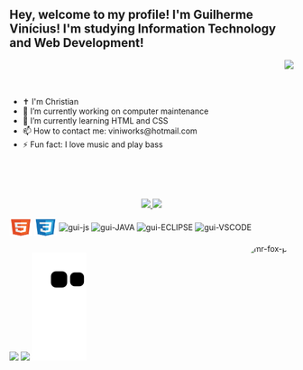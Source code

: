 <h2>Hey, welcome to my profile! I'm Guilherme Vinícius! I'm studying Information Technology and Web Development!</h2> 


<img align="right" heigth="1300em" src="https://user-images.githubusercontent.com/104612387/173539756-663d7056-27a7-44ba-904b-62939196c01c.gif">

<br>
<br>
<br>

<!-- Só para salvar por enquanto ![fantastic_mr_fox](https://user-images.githubusercontent.com/104612387/173539756-663d7056-27a7-44ba-904b-62939196c01c.gif)-->

<ul align="left">
  <li> ✝ I'm Christian</li>
  <li> 🔭 I’m currently working on computer maintenance</li>
  <li> 🌱 I’m currently learning HTML and CSS</li>
  <li> 📫 How to contact me: viniworks@hotmail.com</li>
  <li> ⚡ Fun fact: I love music and play bass</li>
</ul>

<br>
<br>
<br>
<br>

<div align="center">
  <a href="https://github.com/guiviniciuss">
  
  <img align="" height="141em" src="https://github-readme-stats.vercel.app/api?username=guiviniciuss&show_icons=true&theme=darcula&include_all_commits=true&count_private=true"/>
  
  <img align="" height="141em" src="https://github-readme-stats.vercel.app/api/top-langs/?username=guiviniciuss&layout=compact&langs_count=7&theme=darcula"/>
  
  </a>
</div>

<div style="display: inline_block"><br>

  <img align="center" alt="gui-HTML" height="30" width="40" src="https://raw.githubusercontent.com/devicons/devicon/master/icons/html5/html5-original.svg">
  <img align="center" alt="gui-CSS" height="30" width="40" src="https://raw.githubusercontent.com/devicons/devicon/master/icons/css3/css3-original.svg">
  <img align="center" alt="gui-js" height="30" width="40" src="https://cdn.jsdelivr.net/gh/devicons/devicon/icons/javascript/javascript-plain.svg" />
  <img align="center" alt="gui-JAVA" height="30" widh="40" src="https://cdn.jsdelivr.net/gh/devicons/devicon/icons/java/java-original.svg" />
  <img align="center" alt="gui-ECLIPSE" height="30" widh="40" src="https://icons.iconarchive.com/icons/papirus-team/papirus-apps/512/eclipse-icon.png" />
  <img align="center" alt="gui-VSCODE" height="30" widh="40" src="https://cdn.jsdelivr.net/gh/devicons/devicon/icons/vscode/vscode-original.svg" />

  <a href="https://youtu.be/ELqdLvz60zA" target="_blank"><img align="right" alt="mr-fox-pic" height="150" style="border-radius:50px;" src="https://cdn.discordapp.com/attachments/857943585637924885/986212969732005888/Mrfox-59885efbd963ac0011d70a80.jpg"></a>
  
</div>
  
  ##
  
<div>

  <a href="https://instagram.com/guivinicius__" target="_blank"><img src="https://img.shields.io/badge/-Instagram-%23E4405F?style=for-the-badge&logo=instagram&logoColor=white" target="_blank"></a>
  <a href="https://www.linkedin.com/in/guilhermevssilva" target="_blank"><img src="https://img.shields.io/badge/-LinkedIn-%230077B5?style=for-the-badge&logo=linkedin&logoColor=white" target="_blank"></a>
  ![Snake animation](https://github.com/guiviniciuss/guiviniciuss/blob/output/github-contribution-grid-snake.svg)
  
</div>
